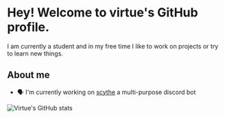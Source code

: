 # Hey! Welcome to virtue's GitHub profile.

I am currently a student and in my free time I like to work on projects or try to learn new things.

## About me

- 🗣 I'm currently working on [scythe](https://github.com/wackiest/scythe) a multi-purpose discord bot 

![Virtue's GitHub stats](https://github-readme-stats.vercel.app/api?username=wackiest&show_icons=true&theme=radical)


